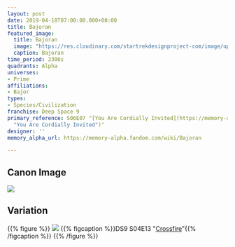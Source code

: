 ```yaml
---
layout: post
date: 2019-04-18T07:00:00.000+00:00
title: Bajoran
featured_image:
  title: Bajoran
  image: "https://res.cloudinary.com/startrekdesignproject-com/image/upload/v1555635305/Bajoran.png"
  caption: Bajoran
time_period: 2300s
quadrants: Alpha
universes:
- Prime
affiliations:
- Bajor
types:
- Species/Civilization
franchise: Deep Space 9
primary_reference: S06E07 "[You Are Cordially Invited](https://memory-alpha.fandom.com/wiki/You_Are_Cordially_Invited
  "You Are Cordially Invited")"
designer: ''
memory_alpha_url: https://memory-alpha.fandom.com/wiki/Bajoran

---
```

## Canon Image

![](https://res.cloudinary.com/startrekdesignproject-com/image/upload/v1555635305/Bajoran1.jpg)

## Variation

{{% figure %}}
![](https://res.cloudinary.com/startrekdesignproject-com/image/upload/v1559797338/BajoranVar_Crossfire.jpg) {{% figcaption %}}DS9 S04E13 "[Crossfire](https://memory-alpha.fandom.com/wiki/Crossfire "Crossfire (episode)")"{{% /figcaption %}} {{% /figure %}}